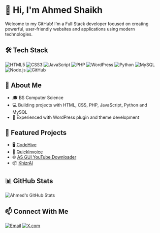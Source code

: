 # 👋 Hi, I'm Ahmed Shaikh

Welcome to my GitHub! I'm a Full Stack developer focused on creating powerful, user-friendly websites and applications using modern technologies.

## 🛠️ Tech Stack

![HTML5](https://img.shields.io/badge/HTML-E34F26?style=for-the-badge&logo=html5&logoColor=white)
![CSS3](https://img.shields.io/badge/CSS-1572B6?style=for-the-badge&logo=css3&logoColor=white)
![JavaScript](https://img.shields.io/badge/JavaScript-F7DF1E?style=for-the-badge&logo=javascript&logoColor=black)
![PHP](https://img.shields.io/badge/PHP-777BB4?style=for-the-badge&logo=php&logoColor=white)
![WordPress](https://img.shields.io/badge/WordPress-21759B?style=for-the-badge&logo=wordpress&logoColor=white)
![Python](https://img.shields.io/badge/Python-3776AB?style=for-the-badge&logo=python&logoColor=white)
![MySQL](https://img.shields.io/badge/SQL-4479A1?style=for-the-badge&logo=mysql&logoColor=white)
![Node.js](https://img.shields.io/badge/Node.js-339933?style=for-the-badge&logo=nodedotjs&logoColor=white)
![GitHub](https://img.shields.io/badge/GitHub-181717?style=for-the-badge&logo=github&logoColor=white)

## 📌 About Me

- 🎓 BS Computer Science
- 💻 Building projects with HTML, CSS, PHP, JavaScript, Python and MySQL
- 🧰 Experienced with WordPress plugin and theme development

## 🚀 Featured Projects

- 🖥 [CodeHive](https://github.com/AhmedShaikh0/CodeHive)
- 🔌 [QuickInvoice](https://github.com/AhmedShaikh0/QuickInvoice)
- 🌐 [AS GUI YouTube Downloader](https://github.com/AhmedShaikh0/AS-YouTube-Downloader)
- 📦 [KhizrAI](https://github.com/AhmedShaikh0/KhizrAI)

## 📊 GitHub Stats

![Ahmed's GitHub Stats](https://github-readme-stats.vercel.app/api?username=ahmedshaikh0&show_icons=true&theme=tokyonight)

## 📫 Connect With Me

[![Email](https://img.shields.io/badge/Gmail-D14836?style=flat-square&logo=gmail&logoColor=white)](mailto:ahmedchaanda21@gmail.com)
[![X.com](https://img.shields.io/badge/X-000000?style=flat-square&logo=twitter&logoColor=white)](https://x.com/ahmedshaikh47)
